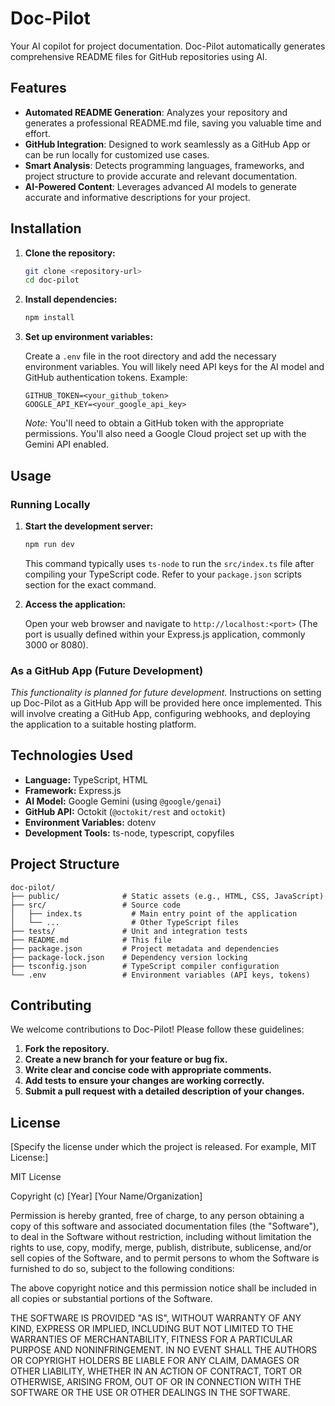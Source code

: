 # Doc-Pilot

Your AI copilot for project documentation. Doc-Pilot automatically generates comprehensive README files for GitHub repositories using AI.


## Features

- **Automated README Generation**: Analyzes your repository and generates a professional README.md file, saving you valuable time and effort.
- **GitHub Integration**: Designed to work seamlessly as a GitHub App or can be run locally for customized use cases.
- **Smart Analysis**: Detects programming languages, frameworks, and project structure to provide accurate and relevant documentation.
- **AI-Powered Content**: Leverages advanced AI models to generate accurate and informative descriptions for your project.

## Installation

1.  **Clone the repository:**

    ```bash
    git clone <repository-url>
    cd doc-pilot
    ```

2.  **Install dependencies:**

    ```bash
    npm install
    ```

3.  **Set up environment variables:**

    Create a `.env` file in the root directory and add the necessary environment variables.  You will likely need API keys for the AI model and GitHub authentication tokens.  Example:

    ```
    GITHUB_TOKEN=<your_github_token>
    GOOGLE_API_KEY=<your_google_api_key>
    ```

    *Note:* You'll need to obtain a GitHub token with the appropriate permissions. You'll also need a Google Cloud project set up with the Gemini API enabled.

## Usage

### Running Locally

1.  **Start the development server:**

    ```bash
    npm run dev
    ```

    This command typically uses `ts-node` to run the `src/index.ts` file after compiling your TypeScript code.  Refer to your `package.json` scripts section for the exact command.

2.  **Access the application:**

    Open your web browser and navigate to `http://localhost:<port>` (The port is usually defined within your Express.js application, commonly 3000 or 8080).

### As a GitHub App (Future Development)

*This functionality is planned for future development.* Instructions on setting up Doc-Pilot as a GitHub App will be provided here once implemented. This will involve creating a GitHub App, configuring webhooks, and deploying the application to a suitable hosting platform.

## Technologies Used

-   **Language:** TypeScript, HTML
-   **Framework:** Express.js
-   **AI Model:** Google Gemini (using `@google/genai`)
-   **GitHub API:** Octokit (`@octokit/rest` and `octokit`)
-   **Environment Variables:** dotenv
-   **Development Tools:** ts-node, typescript, copyfiles

## Project Structure

```
doc-pilot/
├── public/              # Static assets (e.g., HTML, CSS, JavaScript)
├── src/                 # Source code
│   ├── index.ts           # Main entry point of the application
│   └── ...                # Other TypeScript files
├── tests/               # Unit and integration tests
├── README.md            # This file
├── package.json         # Project metadata and dependencies
├── package-lock.json    # Dependency version locking
├── tsconfig.json        # TypeScript compiler configuration
└── .env                 # Environment variables (API keys, tokens)
```

## Contributing

We welcome contributions to Doc-Pilot!  Please follow these guidelines:

1.  **Fork the repository.**
2.  **Create a new branch for your feature or bug fix.**
3.  **Write clear and concise code with appropriate comments.**
4.  **Add tests to ensure your changes are working correctly.**
5.  **Submit a pull request with a detailed description of your changes.**

## License

[Specify the license under which the project is released.  For example, MIT License:]

MIT License

Copyright (c) [Year] [Your Name/Organization]

Permission is hereby granted, free of charge, to any person obtaining a copy
of this software and associated documentation files (the "Software"), to deal
in the Software without restriction, including without limitation the rights
to use, copy, modify, merge, publish, distribute, sublicense, and/or sell
copies of the Software, and to permit persons to whom the Software is
furnished to do so, subject to the following conditions:

The above copyright notice and this permission notice shall be included in all
copies or substantial portions of the Software.

THE SOFTWARE IS PROVIDED "AS IS", WITHOUT WARRANTY OF ANY KIND, EXPRESS OR
IMPLIED, INCLUDING BUT NOT LIMITED TO THE WARRANTIES OF MERCHANTABILITY,
FITNESS FOR A PARTICULAR PURPOSE AND NONINFRINGEMENT. IN NO EVENT SHALL THE
AUTHORS OR COPYRIGHT HOLDERS BE LIABLE FOR ANY CLAIM, DAMAGES OR OTHER
LIABILITY, WHETHER IN AN ACTION OF CONTRACT, TORT OR OTHERWISE, ARISING FROM,
OUT OF OR IN CONNECTION WITH THE SOFTWARE OR THE USE OR OTHER DEALINGS IN THE
SOFTWARE.
